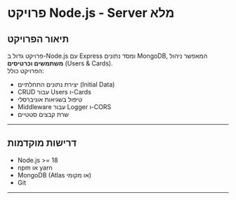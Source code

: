 # פרויקט Node.js - Server מלא

## תיאור הפרויקט
פרויקט גדול ב-Node.js עם Express ומסד נתונים MongoDB, המאפשר ניהול **משתמשים וכרטיסים** (Users & Cards).  
הפרויקט כולל:
- יצירת נתונים התחלתיים (Initial Data)
- CRUD עבור Users ו-Cards
- טיפול בשגיאות אוניברסלי
- Middleware עבור Logger ו-CORS
- שרת קבצים סטטיים

---

## דרישות מוקדמות
- Node.js >= 18
- npm או yarn
- MongoDB (Atlas או מקומי)
- Git

---


